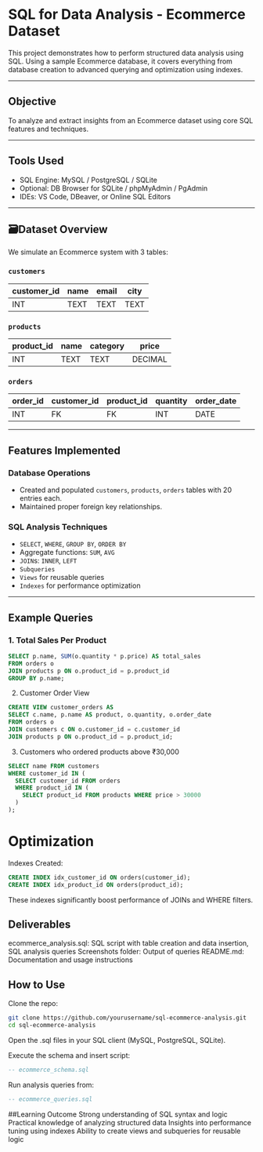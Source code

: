 # SQL for Data Analysis - Ecommerce Dataset

This project demonstrates how to perform structured data analysis using SQL. Using a sample Ecommerce database, it covers everything from database creation to advanced querying and optimization using indexes.

---

## Objective

To analyze and extract insights from an Ecommerce dataset using core SQL features and techniques.

---

## Tools Used

- SQL Engine: MySQL / PostgreSQL / SQLite
- Optional: DB Browser for SQLite / phpMyAdmin / PgAdmin
- IDEs: VS Code, DBeaver, or Online SQL Editors

---

## 🗃Dataset Overview

We simulate an Ecommerce system with 3 tables:

### `customers`
| customer_id | name   | email             | city       |
|-------------|--------|-------------------|------------|
| INT         | TEXT   | TEXT              | TEXT       |

### `products`
| product_id | name        | category     | price     |
|------------|-------------|--------------|-----------|
| INT        | TEXT        | TEXT         | DECIMAL   |

### `orders`
| order_id | customer_id | product_id | quantity | order_date |
|----------|-------------|------------|----------|------------|
| INT      | FK          | FK         | INT      | DATE       |

---

## Features Implemented

### Database Operations

- Created and populated `customers`, `products`, `orders` tables with 20 entries each.
- Maintained proper foreign key relationships.

### SQL Analysis Techniques

- `SELECT`, `WHERE`, `GROUP BY`, `ORDER BY`
- Aggregate functions: `SUM`, `AVG`
- `JOIN`s: `INNER`, `LEFT`
- `Subqueries`
- `Views` for reusable queries
- `Indexes` for performance optimization

---

## Example Queries

### 1. Total Sales Per Product
```sql
SELECT p.name, SUM(o.quantity * p.price) AS total_sales
FROM orders o
JOIN products p ON o.product_id = p.product_id
GROUP BY p.name;
```
2. Customer Order View
```sql
CREATE VIEW customer_orders AS
SELECT c.name, p.name AS product, o.quantity, o.order_date
FROM orders o
JOIN customers c ON o.customer_id = c.customer_id
JOIN products p ON o.product_id = p.product_id;
```

3. Customers who ordered products above ₹30,000
```sql
SELECT name FROM customers
WHERE customer_id IN (
  SELECT customer_id FROM orders
  WHERE product_id IN (
    SELECT product_id FROM products WHERE price > 30000
  )
);
```

# Optimization
Indexes Created:
```sql
CREATE INDEX idx_customer_id ON orders(customer_id);
CREATE INDEX idx_product_id ON orders(product_id);
```
These indexes significantly boost performance of JOINs and WHERE filters.

## Deliverables
ecommerce_analysis.sql: SQL script with table creation and data insertion, SQL analysis queries
Screenshots folder: Output of queries
README.md: Documentation and usage instructions

## How to Use
Clone the repo:

```bash
git clone https://github.com/yourusername/sql-ecommerce-analysis.git
cd sql-ecommerce-analysis
```
Open the .sql files in your SQL client (MySQL, PostgreSQL, SQLite).

Execute the schema and insert script:
```sql
-- ecommerce_schema.sql
```

Run analysis queries from:
```sql
-- ecommerce_queries.sql
```

##Learning Outcome
Strong understanding of SQL syntax and logic
Practical knowledge of analyzing structured data
Insights into performance tuning using indexes
Ability to create views and subqueries for reusable logic
